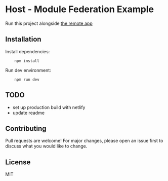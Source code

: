 # Host - Module Federation Example

Run this project alongside [the remote app](https://github.com/waldronmatt/remote-module-federation-example)

## Installation

Install dependencies:

        npm install

Run dev environment:

        npm run dev

## TODO

- set up production build with netlify
- update readme

## Contributing

Pull requests are welcome! For major changes, please open an issue first to discuss what you would like to change.

## License

MIT
